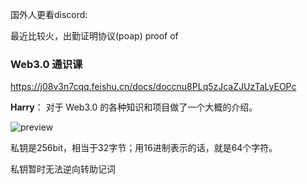 国外人更看discord:



最近比较火，出勤证明协议(poap) proof of



### Web3.0 通识课

https://j08v3n7cqq.feishu.cn/docs/doccnu8PLq5zJcaZJUzTaLyEOPc

**Harry**： 对于 Web3.0 的各种知识和项目做了一个大概的介绍。



![preview](https://pic3.zhimg.com/v2-f8ecabfbfc415e64489ba0fad89fe4ae_r.jpg)

私钥是256bit，相当于32字节；用16进制表示的话，就是64个字符。

私钥暂时无法逆向转助记词
